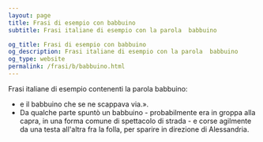 ```yaml
---
layout: page
title: Frasi di esempio con babbuino 
subtitle: Frasi italiane di esempio con la parola  babbuino

og_title: Frasi di esempio con babbuino 
og_description: Frasi italiane di esempio con la parola  babbuino
og_type: website
permalink: /frasi/b/babbuino.html
---
```


Frasi italiane di esempio contenenti la parola babbuino:


- e il babbuino che se ne scappava via.».
- Da qualche parte spuntò un babbuino - probabilmente era in groppa alla capra, in una forma comune di spettacolo di strada - e corse agilmente da una testa all'altra fra la folla, per sparire in direzione di Alessandria.
